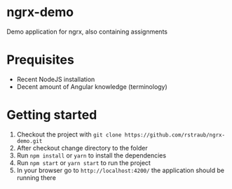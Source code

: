 # ngrx-demo
Demo application for ngrx, also containing assignments

# Prequisites
* Recent NodeJS installation
* Decent amount of Angular knowledge (terminology)

# Getting started
1. Checkout the project with `git clone https://github.com/rstraub/ngrx-demo.git`
2. After checkout change directory to the folder
3. Run `npm install` or `yarn` to install the dependencies
4. Run `npm start` or `yarn start` to run the project
5. In your browser go to `http://localhost:4200/` the application should be running there
